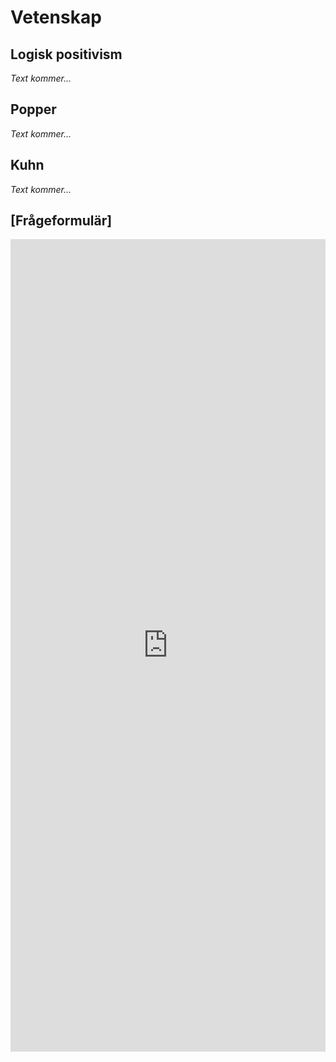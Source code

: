 # Vetenskap

<!--**Info:** För denna del av detta moment har jag ännu inte skrivit något eget material. Förhoppningen är att hinna det under detta läsår, men jag kan inte lova något. Gå till sidan "[Läsanvisningar & Instuderingsfrågor](instuderingsfragor_verklighet_kunskap.md)" för att se vilka sidor i kursboken som behandlar ämnet vetenskap. -->

## Logisk positivism
_Text kommer..._

## Popper
_Text kommer..._

## Kuhn
_Text kommer..._

## [Frågeformulär]

<iframe src="https://docs.google.com/forms/d/e/1FAIpQLSfLv4mIl0-gdfcLDzql5_TivwuXPbdURUMfg27vzPIkspraeA/viewform?embedded=true" width="100%" height="1300" frameborder="0" marginheight="0" marginwidth="0">Läser in...</iframe>
